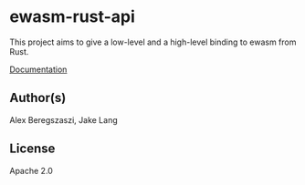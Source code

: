 # ewasm-rust-api

This project aims to give a low-level and a high-level binding to ewasm from Rust.

[Documentation](https://docs.rs/ewasm_api/)

## Author(s)

Alex Beregszaszi, Jake Lang

## License

Apache 2.0

